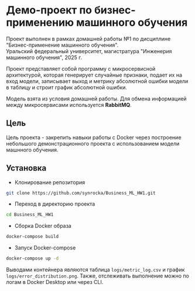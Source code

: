
# Демо-проект по бизнес-применению машинного обучения

Проект выполнен в рамках домашней работы №1 по дисциплине "Бизнес-применение машинного обучения".  
Уральский федеральный университет, магистратура "Инженерия машинного обучения", 2025 г.  
  
Проект представляет собой программу с микросервисной архитектурой, которая генерирует случайные признаки, подает их на вход модели, записывает выход и метрику абсолютной ошибки модели в таблицу и строит график абсолютной ошибки.  
  
Модель взята из условия домашней работы. Для обмена информацией между микросервисами используется **RabbitMQ**.

## Цель

Цель проекта - закрепить навыки работы с Docker через построение небольшого демонстрационного проекта с использованием модели машнного обучения.
## Установка

* Клонирование репозитория  

```bash
git clone https://github.com/synrocka/Business_ML_HW1.git
```  
* Переход в директорию проекта  
```bash
cd Business_ML_HW1
```
* Сборка Docker образа  

```bash
docker-compose build
```
* Запуск Docker-compose

```bash
docker-compose up -d
```

Выводами контейнера являются таблица `logs/metric_log.csv` и график `logs/error_distribution.png`. Также, отслеживать выполнение можно по логам в Docker Desktop или через CLI.
